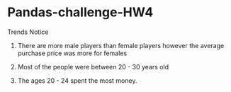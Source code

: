 # Pandas-challenge-HW4
Trends Notice

1. There are more male players than female players however the average purchase price was more for females

2. Most of the people were between 20 - 30 years old


3. The ages 20 - 24 spent the most money.